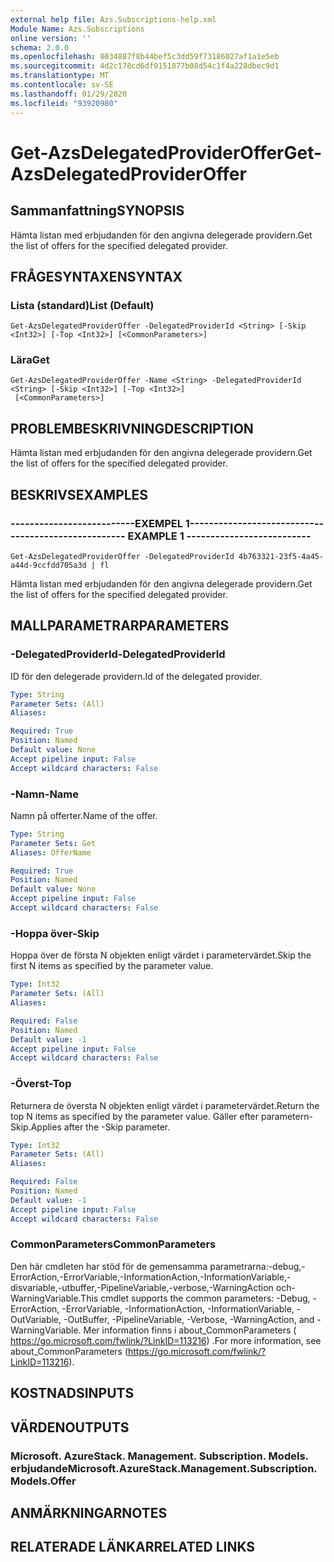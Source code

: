 ```yaml
---
external help file: Azs.Subscriptions-help.xml
Module Name: Azs.Subscriptions
online version: ''
schema: 2.0.0
ms.openlocfilehash: 8034887f8b44bef5c3dd59f73186027af1a1e5eb
ms.sourcegitcommit: 4d2c178cd6df9151877b08d54c1f4a228dbec9d1
ms.translationtype: MT
ms.contentlocale: sv-SE
ms.lasthandoff: 01/29/2020
ms.locfileid: "93920980"
---
```

# <span data-ttu-id="14685-101">Get-AzsDelegatedProviderOffer</span><span class="sxs-lookup"><span data-stu-id="14685-101">Get-AzsDelegatedProviderOffer</span></span>

## <span data-ttu-id="14685-102">Sammanfattning</span><span class="sxs-lookup"><span data-stu-id="14685-102">SYNOPSIS</span></span>
<span data-ttu-id="14685-103">Hämta listan med erbjudanden för den angivna delegerade providern.</span><span class="sxs-lookup"><span data-stu-id="14685-103">Get the list of offers for the specified delegated provider.</span></span>

## <span data-ttu-id="14685-104">FRÅGESYNTAXEN</span><span class="sxs-lookup"><span data-stu-id="14685-104">SYNTAX</span></span>

### <span data-ttu-id="14685-105">Lista (standard)</span><span class="sxs-lookup"><span data-stu-id="14685-105">List (Default)</span></span>
```
Get-AzsDelegatedProviderOffer -DelegatedProviderId <String> [-Skip <Int32>] [-Top <Int32>] [<CommonParameters>]
```

### <span data-ttu-id="14685-106">Lära</span><span class="sxs-lookup"><span data-stu-id="14685-106">Get</span></span>
```
Get-AzsDelegatedProviderOffer -Name <String> -DelegatedProviderId <String> [-Skip <Int32>] [-Top <Int32>]
 [<CommonParameters>]
```

## <span data-ttu-id="14685-107">PROBLEMBESKRIVNING</span><span class="sxs-lookup"><span data-stu-id="14685-107">DESCRIPTION</span></span>
<span data-ttu-id="14685-108">Hämta listan med erbjudanden för den angivna delegerade providern.</span><span class="sxs-lookup"><span data-stu-id="14685-108">Get the list of offers for the specified delegated provider.</span></span>

## <span data-ttu-id="14685-109">BESKRIVS</span><span class="sxs-lookup"><span data-stu-id="14685-109">EXAMPLES</span></span>

### <span data-ttu-id="14685-110">--------------------------EXEMPEL 1--------------------------</span><span class="sxs-lookup"><span data-stu-id="14685-110">-------------------------- EXAMPLE 1 --------------------------</span></span>
```
Get-AzsDelegatedProviderOffer -DelegatedProviderId 4b763321-23f5-4a45-a44d-9ccfdd705a3d | fl
```

<span data-ttu-id="14685-111">Hämta listan med erbjudanden för den angivna delegerade providern.</span><span class="sxs-lookup"><span data-stu-id="14685-111">Get the list of offers for the specified delegated provider.</span></span>

## <span data-ttu-id="14685-112">MALLPARAMETRAR</span><span class="sxs-lookup"><span data-stu-id="14685-112">PARAMETERS</span></span>

### <span data-ttu-id="14685-113">-DelegatedProviderId</span><span class="sxs-lookup"><span data-stu-id="14685-113">-DelegatedProviderId</span></span>
<span data-ttu-id="14685-114">ID för den delegerade providern.</span><span class="sxs-lookup"><span data-stu-id="14685-114">Id of the delegated provider.</span></span>

```yaml
Type: String
Parameter Sets: (All)
Aliases: 

Required: True
Position: Named
Default value: None
Accept pipeline input: False
Accept wildcard characters: False
```

### <span data-ttu-id="14685-115">-Namn</span><span class="sxs-lookup"><span data-stu-id="14685-115">-Name</span></span>
<span data-ttu-id="14685-116">Namn på offerter.</span><span class="sxs-lookup"><span data-stu-id="14685-116">Name of the offer.</span></span>

```yaml
Type: String
Parameter Sets: Get
Aliases: OfferName

Required: True
Position: Named
Default value: None
Accept pipeline input: False
Accept wildcard characters: False
```

### <span data-ttu-id="14685-117">-Hoppa över</span><span class="sxs-lookup"><span data-stu-id="14685-117">-Skip</span></span>
<span data-ttu-id="14685-118">Hoppa över de första N objekten enligt värdet i parametervärdet.</span><span class="sxs-lookup"><span data-stu-id="14685-118">Skip the first N items as specified by the parameter value.</span></span>

```yaml
Type: Int32
Parameter Sets: (All)
Aliases: 

Required: False
Position: Named
Default value: -1
Accept pipeline input: False
Accept wildcard characters: False
```

### <span data-ttu-id="14685-119">-Överst</span><span class="sxs-lookup"><span data-stu-id="14685-119">-Top</span></span>
<span data-ttu-id="14685-120">Returnera de översta N objekten enligt värdet i parametervärdet.</span><span class="sxs-lookup"><span data-stu-id="14685-120">Return the top N items as specified by the parameter value.</span></span>
<span data-ttu-id="14685-121">Gäller efter parametern-Skip.</span><span class="sxs-lookup"><span data-stu-id="14685-121">Applies after the -Skip parameter.</span></span>

```yaml
Type: Int32
Parameter Sets: (All)
Aliases: 

Required: False
Position: Named
Default value: -1
Accept pipeline input: False
Accept wildcard characters: False
```

### <span data-ttu-id="14685-122">CommonParameters</span><span class="sxs-lookup"><span data-stu-id="14685-122">CommonParameters</span></span>
<span data-ttu-id="14685-123">Den här cmdleten har stöd för de gemensamma parametrarna:-debug,-ErrorAction,-ErrorVariable,-InformationAction,-InformationVariable,-disvariable,-utbuffer,-PipelineVariable,-verbose,-WarningAction och-WarningVariable.</span><span class="sxs-lookup"><span data-stu-id="14685-123">This cmdlet supports the common parameters: -Debug, -ErrorAction, -ErrorVariable, -InformationAction, -InformationVariable, -OutVariable, -OutBuffer, -PipelineVariable, -Verbose, -WarningAction, and -WarningVariable.</span></span> <span data-ttu-id="14685-124">Mer information finns i about_CommonParameters ( https://go.microsoft.com/fwlink/?LinkID=113216) .</span><span class="sxs-lookup"><span data-stu-id="14685-124">For more information, see about_CommonParameters (https://go.microsoft.com/fwlink/?LinkID=113216).</span></span>

## <span data-ttu-id="14685-125">KOSTNADS</span><span class="sxs-lookup"><span data-stu-id="14685-125">INPUTS</span></span>

## <span data-ttu-id="14685-126">VÄRDEN</span><span class="sxs-lookup"><span data-stu-id="14685-126">OUTPUTS</span></span>

### <span data-ttu-id="14685-127">Microsoft. AzureStack. Management. Subscription. Models. erbjudande</span><span class="sxs-lookup"><span data-stu-id="14685-127">Microsoft.AzureStack.Management.Subscription.Models.Offer</span></span>

## <span data-ttu-id="14685-128">ANMÄRKNINGAR</span><span class="sxs-lookup"><span data-stu-id="14685-128">NOTES</span></span>

## <span data-ttu-id="14685-129">RELATERADE LÄNKAR</span><span class="sxs-lookup"><span data-stu-id="14685-129">RELATED LINKS</span></span>


